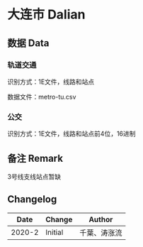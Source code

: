 # 大连市 Dalian

## 数据 Data

### 轨道交通

识别方式：1E文件，线路和站点

数据文件：metro-tu.csv

### 公交

识别方式：1E文件，线路和站点前4位，16进制

## 备注 Remark

3号线支线站点暂缺

## Changelog

Date | Change | Author
-----|--------|-------
2020-2 | Initial | 千葉、涛涨流
